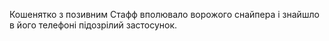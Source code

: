 Кошенятко з позивним Стафф вполювало ворожого снайпера і знайшло в його телефоні підозрілий застосунок.

